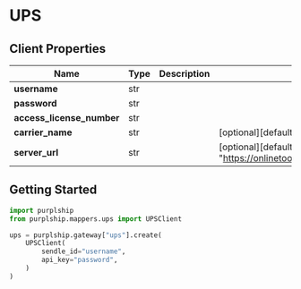 # UPS

## Client Properties

Name | Type | Description | Notes
------------ | ------------- | ------------- | -------------
**username** | str |  |
**password** | str |  |
**access_license_number** | str |  |
**carrier_name** | str |  | [optional][default to "UPS"]
**server_url** | str |  | [optional][default to "https://onlinetools.ups.com/webservices"]

## Getting Started

```python
import purplship
from purplship.mappers.ups import UPSClient

ups = purplship.gateway["ups"].create(
    UPSClient(
        sendle_id="username",
        api_key="password",
    )
)
```
